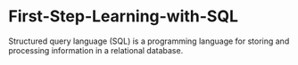 # First-Step-Learning-with-SQL
Structured query language (SQL) is a programming language for storing and processing information in a relational database.
